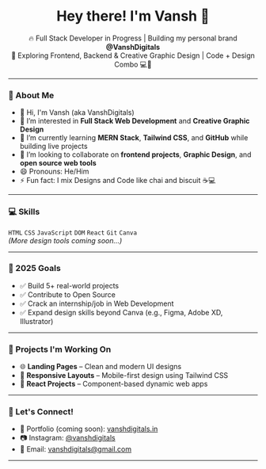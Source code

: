 <h1 align="center">Hey there! I'm Vansh 👋</h1>

<p align="center">
  🔥 Full Stack Developer in Progress | Building my personal brand <strong>@VanshDigitals</strong> <br>
  🚀 Exploring Frontend, Backend & Creative Graphic Design | Code + Design Combo 💻🎨
</p>

---

### 👀 About Me
- 👋 Hi, I'm Vansh (aka VanshDigitals)
- 👀 I’m interested in **Full Stack Web Development** and **Creative Graphic Design**
- 🌱 I’m currently learning **MERN Stack**, **Tailwind CSS**, and **GitHub** while building live projects
- 💞️ I’m looking to collaborate on **frontend projects**, **Graphic Design**, and **open source web tools**
- 😄 Pronouns: He/Him
- ⚡ Fun fact: I mix Designs and Code like chai and biscuit ☕💻

---

### 💻 Skills
`HTML` `CSS` `JavaScript` `DOM` `React` `Git` `Canva`  
*(More design tools coming soon...)*

---

### 🎯 2025 Goals
- ✅ Build 5+ real-world projects  
- ✅ Contribute to Open Source  
- ✅ Crack an internship/job in Web Development  
- ✅ Expand design skills beyond Canva (e.g., Figma, Adobe XD, Illustrator)

---

### 📂 Projects I'm Working On
- 🌐 **Landing Pages** – Clean and modern UI designs
- 📱 **Responsive Layouts** – Mobile-first design using Tailwind CSS
- 🔧 **React Projects** – Component-based dynamic web apps

---

### 🤝 Let's Connect!
- 💼 Portfolio (coming soon): [vanshdigitals.in](https://vanshdigitals.in)
- 📷 Instagram: [@vanshdigitals](https://instagram.com/vanshdigitals)
- 💌 Email: vanshdigitals@gmail.com

---

<!---
vanshdigitals/vanshdigitals is a ✨ special ✨ repository because its `README.md` (this file) appears on your GitHub profile.
You can click the Preview link to take a look at your changes.
--->
